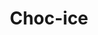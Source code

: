---
layout: item
title: Choc-ice
item-id: 6794
datatable: true
id: 6794
name: "Choc-ice"
members: true
lowalch: 12
highalch: 18
examine: "Better eat this before it melts."
monsters:
  - id: 4882
    name: "Karamel"
    members: true
    combat_level: 136
    wiki_url: "https://oldschool.runescape.wiki/w/Karamel#Normal"
    drops:
      - quantity: "1"
        rarity: 1
    image: "https://oldschool.runescape.wiki/images/thumb/2/2e/Karamel.png/120px-Karamel.png?f69b4"
  - id: 6310
    name: "Karamel (hard)"
    members: true
    combat_level: 186
    wiki_url: "https://oldschool.runescape.wiki/w/Karamel#Hard"
    drops:
      - quantity: "1"
        rarity: 1
    image: "https://oldschool.runescape.wiki/images/thumb/2/2e/Karamel.png/120px-Karamel.png?f69b4"
---